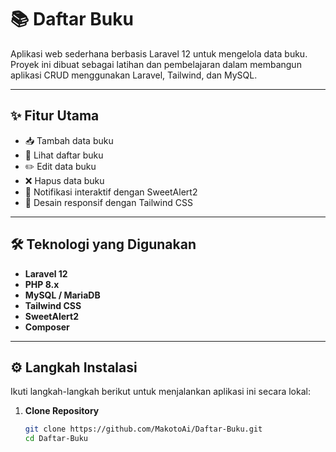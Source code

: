 # 📚 Daftar Buku

Aplikasi web sederhana berbasis Laravel 12 untuk mengelola data buku.  
Proyek ini dibuat sebagai latihan dan pembelajaran dalam membangun aplikasi CRUD menggunakan Laravel, Tailwind, dan MySQL.

---

## ✨ Fitur Utama

- 📥 Tambah data buku
- 📄 Lihat daftar buku
- ✏️ Edit data buku
- ❌ Hapus data buku
- 💬 Notifikasi interaktif dengan SweetAlert2
- 📱 Desain responsif dengan Tailwind CSS

---

## 🛠️ Teknologi yang Digunakan

- **Laravel 12**
- **PHP 8.x**
- **MySQL / MariaDB**
- **Tailwind CSS**
- **SweetAlert2**
- **Composer**

---

## ⚙️ Langkah Instalasi

Ikuti langkah-langkah berikut untuk menjalankan aplikasi ini secara lokal:

1. **Clone Repository**
   ```bash
   git clone https://github.com/MakotoAi/Daftar-Buku.git
   cd Daftar-Buku
